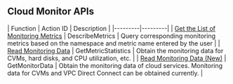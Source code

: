##  Cloud Monitor APIs

| Function | Action ID | Description |
|---------|---------|
| [Get the List of Monitoring Metrics](/doc/api/405/获取监控指标列表) | DescribeMetrics | Query corresponding monitoring metrics based on the namespace and metric name entered by the user |
| [Read Monitoring Data](/doc/api/405/读取监控数据) | GetMetricStatistics | Obtain the monitoring data for CVMs, hard disks, and CPU utilization, etc. |
| <a href="/doc/api/405/读取监控数据(新)" title="Read Monitoring Data (New)">Read Monitoring Data (New)</a> | GetMonitorData | Obtain the monitoring data of cloud services. Monitoring data for CVMs and VPC Direct Connect can be obtained currently. |






